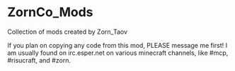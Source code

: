 ZornCo_Mods
===========

Collection of mods created by Zorn_Taov

If you plan on copying any code from this mod, PLEASE message me first!
I am usually found on irc.esper.net on various minecraft channels, like #mcp, #risucraft, and #zorn.

